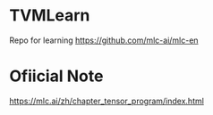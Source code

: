 # TVMLearn
Repo for learning https://github.com/mlc-ai/mlc-en
# Ofiicial Note
https://mlc.ai/zh/chapter_tensor_program/index.html
